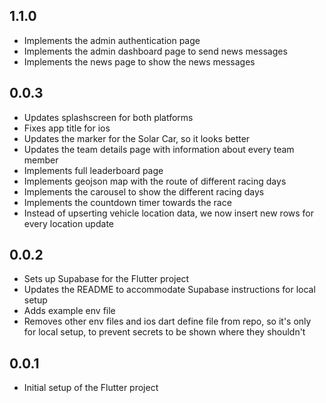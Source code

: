 ## 1.1.0

* Implements the admin authentication page
* Implements the admin dashboard page to send news messages
* Implements the news page to show the news messages

## 0.0.3

* Updates splashscreen for both platforms
* Fixes app title for ios
* Updates the marker for the Solar Car, so it looks better
* Updates the team details page with information about every team member
* Implements full leaderboard page
* Implements geojson map with the route of different racing days
* Implements the carousel to show the different racing days
* Implements the countdown timer towards the race
* Instead of upserting vehicle location data, we now insert new rows for every location update

## 0.0.2

* Sets up Supabase for the Flutter project
* Updates the README to accommodate Supabase instructions for local setup
* Adds example env file
* Removes other env files and ios dart define file from repo, so it's only for local setup, to prevent secrets to be shown where they shouldn't

## 0.0.1

* Initial setup of the Flutter project
